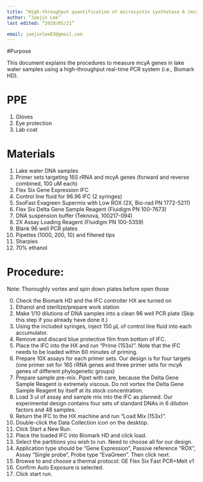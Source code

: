 ```yaml
---
title: “High-throughput quantification of microcystin synthetase A (mcyA) gene in lake water samples”
author: “Jaejin Lee”
last edited: “2020/05/21”

email: jaejinlee83@gmail.com
---
```


#Purpose

This document explains the procedures to measure mcyA genes in lake water samples using a high-throughput real-time PCR system (i.e., Biomark HD).

# PPE

01. Gloves
02. Eye protection
03. Lab coat

# Materials

01. Lake water DNA samples
02. Primer sets targeting 16S rRNA and mcyA genes (forward and reverse combined, 100 uM each)
03. Flex Six Gene Expression IFC
04. Control line fluid for 96.96 IFC (2 syringes)
05. SsoFast Evagreen Supermix with Low ROX (2X, Bio-rad PN 1772-5211)
06. Flex Six Delta Gene Sample Reagent (Fluidigm PN 100-7673)
07. DNA suspension buffer (Teknova, 100217-094)
08. 2X Assay Loading Reagent (Fluidigm PN 100-5359)
09. Blank 96 well PCR plates
10. Pipettes (1000, 200, 10) and filtered tips
11. Sharpies
12. 70% ethanol

# Procedure:

Note: Thoroughly vortex and spin down plates before open those

00. Check the Biomark HD and the IFC controller HX are turned on
01. Ethanol and sterilize/prepare work station
02. Make 1/10 dilutions of DNA samples into a clean 96 well PCR plate (Skip this step if you already have done it.)
03. Using the included syringes, inject 150 μL of control line fluid into each accumulator.
04. Remove and discard blue protective film from bottom of IFC.
05. Place the IFC into the HX and run “Prime (153x)”. Note that the IFC needs to be loaded within 60 minutes of priming.
06. Prepare 10X assays for each primer sets. Our design is for four targets (one primer set for 16S rRNA genes and three primer sets for mcyA genes of different phylogenetic groups)
07. Prepare sample pre-mix. Pipet with care, because the Delta Gene Sample Reagent is
extremely viscous. Do not vortex the Delta Gene Sample
Reagent by itself at its stock concentration.
08. Load 3 ul of assay and sample mix into the IFC as planned. Our experimental design contains four sets of standard DNAs in 6 dilution factors and 48 samples.
09. Return the IFC to the HX machine and run “Load Mix (153x)”.
10. Double-click the Data Collection icon on the desktop.
11. Click Start a New Run.
12. Place the loaded IFC into Biomark HD and click load.
13. Select the partitions you wish to run. Need to choose all for our design.
14. Application type should be “Gene Expression”, Passive reference “ROX”, Assay “Single probe”, Probe type “EvaGreen”. Then click next.
15. Browse to and choose a thermal protocol: GE Flex Six Fast PCR+Melt v1
16. Confirm Auto Exposure is selected.
17. Click start run.
